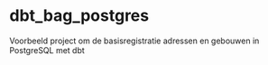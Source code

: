 # dbt_bag_postgres
Voorbeeld project om de basisregistratie adressen en gebouwen in PostgreSQL met dbt

